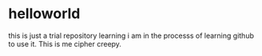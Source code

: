 # helloworld
this is just a trial repository learning
i am in the processs of learning github to use it.
This is me cipher creepy.
